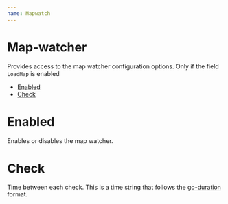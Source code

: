 ```yaml
---
name: Mapwatch
---
```


# Map-watcher

Provides access to the map watcher configuration options. Only if the field `LoadMap` is enabled

- [Enabled](#enabled)
- [Check](#check)

# Enabled

Enables or disables the map watcher.

# Check

Time between each check. This is a time string that follows the [go-duration](https://castroaac.org/docs/config/duration) format.